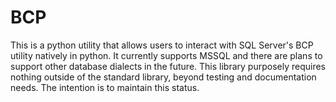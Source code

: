 # BCP

This is a python utility that allows users to interact with SQL Server's BCP utility natively in python.
It currently supports MSSQL and there are plans to support other database dialects in the future.
This library purposely requires nothing outside of the standard library, beyond testing and documentation needs. The
intention is to maintain this status.